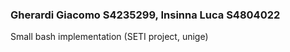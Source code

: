 <h3>Gherardi Giacomo S4235299, Insinna Luca S4804022</h3>

Small bash implementation (SETI project, unige)
